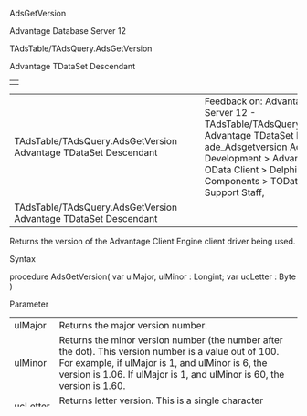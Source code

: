 AdsGetVersion




Advantage Database Server 12  

TAdsTable/TAdsQuery.AdsGetVersion

Advantage TDataSet Descendant

|  |
| --- |
|  |

|  |  |  |  |  |
| --- | --- | --- | --- | --- |
| TAdsTable/TAdsQuery.AdsGetVersion  Advantage TDataSet Descendant |  |  | Feedback on: Advantage Database Server 12 - TAdsTable/TAdsQuery.AdsGetVersion Advantage TDataSet Descendant ade\_Adsgetversion Advantage Web Development > Advantage Delphi OData Client > Delphi OData Components > TODataSet / Dear Support Staff, |  |
| TAdsTable/TAdsQuery.AdsGetVersion  Advantage TDataSet Descendant |  |  |  |  |

Returns the version of the Advantage Client Engine client driver being used.

Syntax

procedure AdsGetVersion( var ulMajor, ulMinor : Longint; var ucLetter : Byte )

Parameter

|  |  |
| --- | --- |
| ulMajor | Returns the major version number. |
| ulMinor | Returns the minor version number (the number after the dot). This version number is a value out of 100. For example, if ulMajor is 1, and ulMinor is 6, the version is 1.06. If ulMajor is 1, and ulMinor is 60, the version is 1.60. |
| ucLetter | Returns letter version. This is a single character buffer, not an array. |

Description

Windows version information is also included in the Advantage Client Engine DLLs. Use Windows Explorer to view the file properties for version information. Returns a text description.

Example

AdsTable1.AdsGetVersion( ulMajor, ulMinor, ucLetter );

See Also

None.